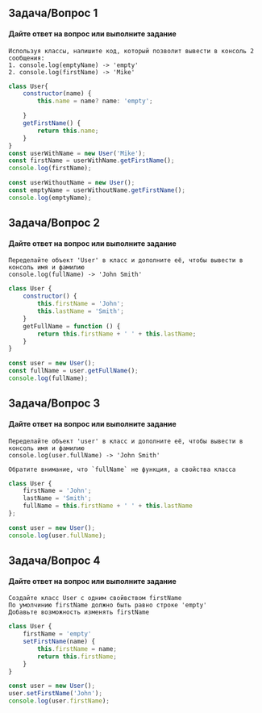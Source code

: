 ## Задача/Вопрос 1

#### Дайте ответ на вопрос или выполните задание
```
Используя классы, напишите код, который позволит вывести в консоль 2 сообщения:
1. console.log(emptyName) -> 'empty'
2. console.log(firstName) -> 'Mike'
```
```js
class User{
    constructor(name) {
        this.name = name? name: 'empty';

    }
    getFirstName() {
        return this.name;
    }
}
const userWithName = new User('Mike');
const firstName = userWithName.getFirstName();
console.log(firstName);

const userWithoutName = new User();
const emptyName = userWithoutName.getFirstName();
console.log(emptyName);
```
## Задача/Вопрос 2

#### Дайте ответ на вопрос или выполните задание
```
Переделайте объект 'User' в класс и дополните её, чтобы вывести в консоль имя и фамилию
console.log(fullName) -> 'John Smith'
```
```js
class User {
    constructor() {
        this.firstName = 'John';
        this.lastName = 'Smith';
    }
    getFullName = function () {
        return this.firstName + ' ' + this.lastName;
    }
}

const user = new User();
const fullName = user.getFullName();
console.log(fullName);
```

## Задача/Вопрос 3

#### Дайте ответ на вопрос или выполните задание
```
Переделайте объект 'user' в класс и дополните её, чтобы вывести в консоль имя и фамилию
console.log(user.fullName) -> 'John Smith'

Обратите внимание, что `fullName` не функция, а свойства класса
```
```js
class User {
    firstName = 'John';
    lastName = 'Smith';
    fullName = this.firstName + ' ' + this.lastName
};

const user = new User();
console.log(user.fullName);
```
## Задача/Вопрос 4

#### Дайте ответ на вопрос или выполните задание
```
Создайте класс User c одним свойвством firstName
По умолчинию firstName должно быть равно строке 'empty'
Добавьте возможность изменять firstName
```
```js
class User {
    firstName = 'empty'
    setFirstName(name) {
        this.firstName = name;
        return this.firstName;
    }
}

const user = new User();
user.setFirstName('John');
console.log(user.firstName);
```